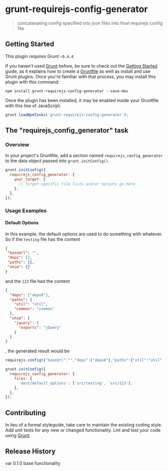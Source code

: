 # grunt-requirejs-config-generator

> concatenating config specified into json files into final requirejs config file

## Getting Started
This plugin requires Grunt `~0.4.4`

If you haven't used [Grunt](http://gruntjs.com/) before, be sure to check out the [Getting Started](http://gruntjs.com/getting-started) guide, as it explains how to create a [Gruntfile](http://gruntjs.com/sample-gruntfile) as well as install and use Grunt plugins. Once you're familiar with that process, you may install this plugin with this command:

```shell
npm install grunt-requirejs-config-generator --save-dev
```

Once the plugin has been installed, it may be enabled inside your Gruntfile with this line of JavaScript:

```js
grunt.loadNpmTasks('grunt-requirejs-config-generator');
```

## The "requirejs_config_generator" task

### Overview
In your project's Gruntfile, add a section named `requirejs_config_generator` to the data object passed into `grunt.initConfig()`.

```js
grunt.initConfig({
  requirejs_config_generator: {
    your_target: {
      // Target-specific file lists and/or options go here.
    },
  },
});
```

### Usage Examples

#### Default Options
In this example, the default options are used to do something with whatever. So if the `testing` file has the content
```json
{
 "baseUrl": "",
 "deps": [],
 "paths": {},
 "shim": {}
}
```
and the `123` file had the content
```json
{
  "deps": ["deps0"],
  "paths": {
    "util": "util",
    "common": "common"
  },
  "shim": {
    "jquery": {
      "exports": "jQuery"
    }
  }
}
```
, the generated result would be
```js
requirejs.config({"baseUrl":"","deps":["deps0"],"paths":{"util":"util","common":"common"},"shim":{"jquery":{"exports":"jQuery"}}});
```

```js
grunt.initConfig({
  requirejs_config_generator: {
    files: {
      'dest/default_options': ['src/testing', 'src/123'],
    },
  },
});
```

## Contributing
In lieu of a formal styleguide, take care to maintain the existing coding style. Add unit tests for any new or changed functionality. Lint and test your code using [Grunt](http://gruntjs.com/).

## Release History
var 0.1.0 base functionality